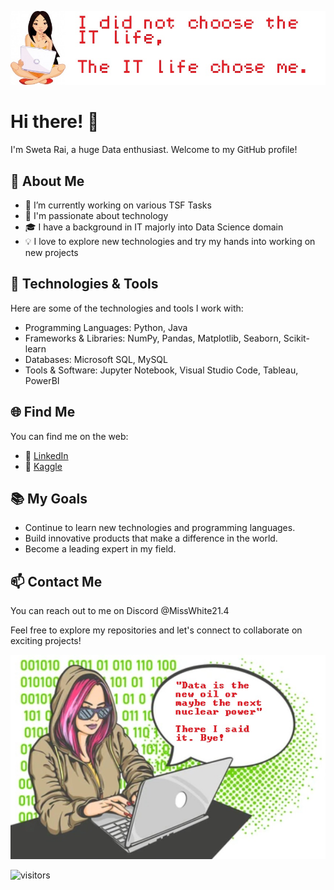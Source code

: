 ![Banner Image](https://github.com/raiswetaj21/raiswetaj21/blob/ac0eeb7a3a06b561cfd33f5729a119a8c03ecd3c/IT%20Girl.jpg)

# Hi there! 👋

I'm Sweta Rai, a huge Data enthusiast. Welcome to my GitHub profile!

## 🌱 About Me

- 🔭 I’m currently working on various TSF Tasks
- 🌟 I'm passionate about technology
- 🎓 I have a background in IT majorly into Data Science domain
- 💡 I love to explore new technologies and try my hands into working on new projects

## 🔧 Technologies & Tools

Here are some of the technologies and tools I work with:

- Programming Languages: Python, Java
- Frameworks & Libraries: NumPy, Pandas, Matplotlib, Seaborn, Scikit-learn
- Databases: Microsoft SQL, MySQL
- Tools & Software: Jupyter Notebook, Visual Studio Code, Tableau, PowerBI

## 🌐 Find Me

You can find me on the web:

- 💼 [LinkedIn](https://www.linkedin.com/in/raisweta21/)
- 📝 [Kaggle](https://www.kaggle.com/misswhite2104)

## 📚 My Goals

- Continue to learn new technologies and programming languages.
- Build innovative products that make a difference in the world.
- Become a leading expert in my field.

## 📫 Contact Me

You can reach out to me on Discord @MissWhite21.4

Feel free to explore my repositories and let's connect to collaborate on exciting projects!

![Banner Image](https://github.com/raiswetaj21/raiswetaj21/blob/ac0eeb7a3a06b561cfd33f5729a119a8c03ecd3c/Coder.jpg)

![visitors](https://visitor-badge.glitch.me/badge?page_id=raiswetaj21.raiswetaj21)
